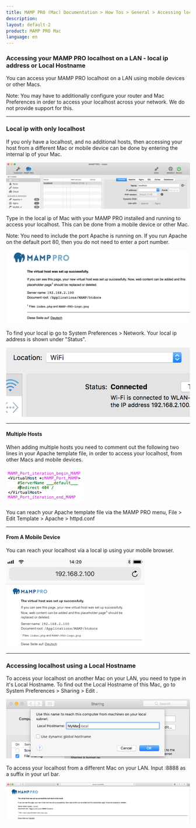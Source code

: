 ```yaml
---
title: MAMP PRO (Mac) Documentation > How Tos > General > Accessing localhost on a LAN
description: 
layout: default-2
product: MAMP PRO Mac
language: en
---
```


### Accessing your MAMP PRO localhost on a LAN - local ip address or Local Hostname

You can access your MAMP PRO localhost on a LAN using mobile devices or other Macs.

<div class="alert" role="alert">
Note: You may have to additionally configure your router and Mac Preferences in order to access your localhost across your network. We do not provide support for this.
</div>

---

### Local ip with only localhost

If you only have a localhost, and no additional hosts, then accessing your host from a different Mac or mobile device can be done by entering the internal ip of your Mac. 

![MAMP](/en/MAMP-PRO-Mac/How-Tos/General/AccessingOnLAN/localhost.png)

Type in the local ip of Mac with your MAMP PRO installed and running to access your localhost. This can be done from a mobile device or other Mac. 

<div class="alert" role="alert">
Note: You need to include the port Apache is running on. If you run Apache on the default port 80, then you do not need to enter a port number.
</div>

![MAMP](/en/MAMP-PRO-Mac/How-Tos/General/AccessingOnLAN/host.png)

To find your local ip go to System Preferences > Network. Your local ip address is shown under "Status". 

![MAMP](/en/MAMP-PRO-Mac/How-Tos/General/AccessingOnLAN/ip.png)

---

#### Multiple Hosts

When adding multiple hosts you need to comment out the following two lines in your Apache template file, in order to access your localhost, from other Macs and mobile devices. 

![MAMP](/en/MAMP-PRO-Mac/How-Tos/General/AccessingOnLAN/template.png)

You can reach your Apache template file via the MAMP PRO menu, File > Edit Template > Apache > httpd.conf

---

#### From A Mobile Device

You can reach your localhost via a local ip using your mobile browser.

![MAMP](/en/MAMP-PRO-Mac/How-Tos/General/AccessingOnLAN/mobile.png)

---

### Accessing localhost using a Local Hostname

To access your localhost on another Mac on your LAN, you need to type in it's Local Hostname. To find out the Local Hostname of this Mac, go to System Preferences > Sharing > Edit .

![MAMP](/en/MAMP-PRO-Mac/How-Tos/General/AccessingOnLAN/LocalHostName.png)

To access your localhost from a different Mac on your LAN. Input :8888 as a suffix in your url bar.

![MAMP](/en/MAMP-PRO-Mac/How-Tos/General/AccessingOnLAN/LocalHostPage.png)

